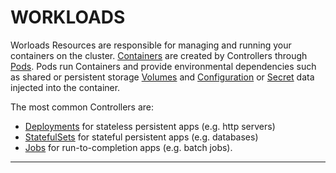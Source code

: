 # <strong>WORKLOADS</strong>

Worloads Resources are responsible for managing and running your containers on the cluster.  [Containers](#container-v1) are created
by Controllers through [Pods](#pod-v1).  Pods run Containers and provide environmental dependencies such as shared or
persistent storage [Volumes](#volume-v1) and [Configuration](#configmap-v1) or [Secret](#secret-v1) data injected into the
container.

The most common Controllers are:

- [Deployments](#deployment-v1beta1) for stateless persistent apps (e.g. http servers)
- [StatefulSets](#statefulset-v1beta1) for stateful persistent apps (e.g. databases)
- [Jobs](#job-v1) for run-to-completion apps (e.g. batch jobs).

------------
